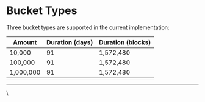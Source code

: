 # Bucket Types

Three bucket types are supported in the current implementation:

| Amount    | Duration (days) | Duration (blocks) |
| --------- | --------------- | ----------------- |
| 10,000    | 91              | 1,572,480         |
| 100,000   | 91              | 1,572,480         |
| 1,000,000 | 91              | 1,572,480         |

***

\
